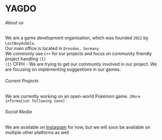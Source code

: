 # YAGDO

###### About us

We are a game development organisation, which was founded `2022` by `LostBoyHubble`. <br>
Our main office is located in `Dresden, Germany` <br>
We commonly use `C++` for our projects and focus on community friendly project handling `(I)` <br>
`(I)` CFPH - We are trying to get our community involved in our project. We are focusing on implementing suggestions in our games. </br>

###### Current Projects

We are currently working on an open-world Pokémon game. `[More information following soon]`

###### Social Media

We are available on [Instagram](https://www.instagram.com/yagdo_official/) for now, but we will soon be available on multiple other platforms as well
